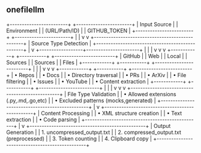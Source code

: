 ## onefilellm

+------------------------+     +-----------------------+
|      Input Source     |     |    Environment       |
|  (URL/Path/ID)        |     |    GITHUB_TOKEN      |
+------------------------+     +-----------------------+
           |                            |
           v                            v
+------------------------------------------------+
|              Source Type Detection              |
+------------------------------------------------+
           |
           v
+------------------+----------------------+
|                  |                      |
v                  v                      v
+------------+ +-----------+ +-------------------------+
|  GitHub    | |   Web     | |        Local           |
|  Sources   | |  Sources  | |        Files           |
+------------+ +-----------+ +-------------------------+
     |              |                    |
     v              v                    v
+------------+ +-----------+ +-------------------------+
| • Repos    | | • Docs    | | • Directory traversal   |
| • PRs      | | • ArXiv   | | • File filtering       |
| • Issues   | | • YouTube | | • Content extraction    |
+------------+ +-----------+ +-------------------------+
     |              |                    |
     v              v                    v
+------------------------------------------------+
|           File Type Validation                   |
| • Allowed extensions (.py,.md,.go,etc)          |
| • Excluded patterns (mocks,generated)            |
+------------------------------------------------+
           |
           v
+------------------------------------------------+
|           Content Processing                     |
| • XML structure creation                        |
| • Text extraction                               |
| • Code parsing                                  |
+------------------------------------------------+
           |
           v
+------------------------------------------------+
|           Output Generation                      |
| 1. uncompressed_output.txt                      |
| 2. compressed_output.txt (preprocessed)         |
| 3. Token counting                               |
| 4. Clipboard copy                               |
+------------------------------------------------+